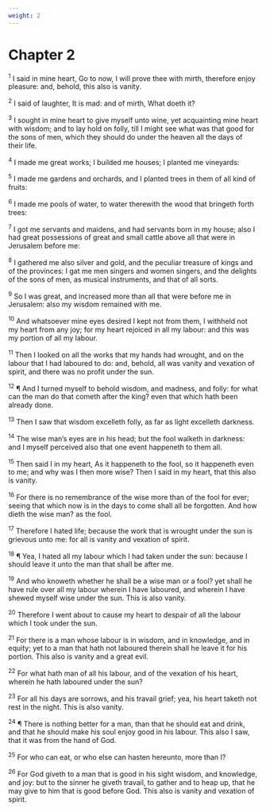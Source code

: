 ```yaml
---
weight: 2
---
```


# Chapter 2

<sup>1</sup> I said in mine heart, Go to now, I will prove thee with mirth, therefore enjoy pleasure: and, behold, this also is vanity. 

<sup>2</sup> I said of laughter, It is mad: and of mirth, What doeth it? 

<sup>3</sup> I sought in mine heart to give myself unto wine, yet acquainting mine heart with wisdom; and to lay hold on folly, till I might see what was that good for the sons of men, which they should do under the heaven all the days of their life. 

<sup>4</sup> I made me great works; I builded me houses; I planted me vineyards: 

<sup>5</sup> I made me gardens and orchards, and I planted trees in them of all kind of fruits: 

<sup>6</sup> I made me pools of water, to water therewith the wood that bringeth forth trees: 

<sup>7</sup> I got me servants and maidens, and had servants born in my house; also I had great possessions of great and small cattle above all that were in Jerusalem before me: 

<sup>8</sup> I gathered me also silver and gold, and the peculiar treasure of kings and of the provinces: I gat me men singers and women singers, and the delights of the sons of men, as musical instruments, and that of all sorts. 

<sup>9</sup> So I was great, and increased more than all that were before me in Jerusalem: also my wisdom remained with me. 

<sup>10</sup> And whatsoever mine eyes desired I kept not from them, I withheld not my heart from any joy; for my heart rejoiced in all my labour: and this was my portion of all my labour. 

<sup>11</sup> Then I looked on all the works that my hands had wrought, and on the labour that I had laboured to do: and, behold, all was vanity and vexation of spirit, and there was no profit under the sun. 

<sup>12</sup> ¶ And I turned myself to behold wisdom, and madness, and folly: for what can the man do that cometh after the king? even that which hath been already done. 

<sup>13</sup> Then I saw that wisdom excelleth folly, as far as light excelleth darkness. 

<sup>14</sup> The wise man’s eyes are in his head; but the fool walketh in darkness: and I myself perceived also that one event happeneth to them all. 

<sup>15</sup> Then said I in my heart, As it happeneth to the fool, so it happeneth even to me; and why was I then more wise? Then I said in my heart, that this also is vanity. 

<sup>16</sup> For there is no remembrance of the wise more than of the fool for ever; seeing that which now is in the days to come shall all be forgotten. And how dieth the wise man? as the fool. 

<sup>17</sup> Therefore I hated life; because the work that is wrought under the sun is grievous unto me: for all is vanity and vexation of spirit. 

<sup>18</sup> ¶ Yea, I hated all my labour which I had taken under the sun: because I should leave it unto the man that shall be after me. 

<sup>19</sup> And who knoweth whether he shall be a wise man or a fool? yet shall he have rule over all my labour wherein I have laboured, and wherein I have shewed myself wise under the sun. This is also vanity. 

<sup>20</sup> Therefore I went about to cause my heart to despair of all the labour which I took under the sun. 

<sup>21</sup> For there is a man whose labour is in wisdom, and in knowledge, and in equity; yet to a man that hath not laboured therein shall he leave it for his portion. This also is vanity and a great evil. 

<sup>22</sup> For what hath man of all his labour, and of the vexation of his heart, wherein he hath laboured under the sun? 

<sup>23</sup> For all his days are sorrows, and his travail grief; yea, his heart taketh not rest in the night. This is also vanity. 

<sup>24</sup> ¶ There is nothing better for a man, than that he should eat and drink, and that he should make his soul enjoy good in his labour. This also I saw, that it was from the hand of God. 

<sup>25</sup> For who can eat, or who else can hasten hereunto, more than I? 

<sup>26</sup> For God giveth to a man that is good in his sight wisdom, and knowledge, and joy: but to the sinner he giveth travail, to gather and to heap up, that he may give to him that is good before God. This also is vanity and vexation of spirit. 


